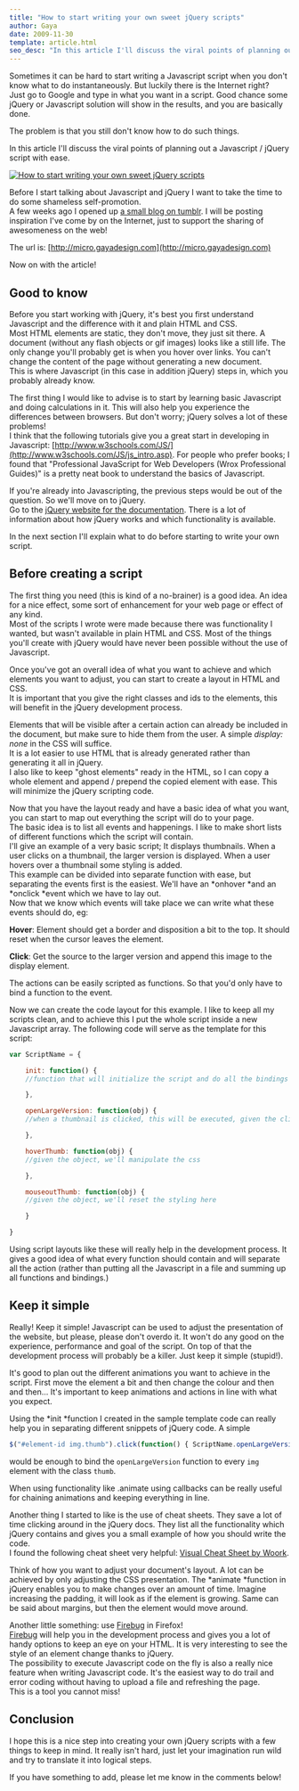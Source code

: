 ```yaml
---
title: "How to start writing your own sweet jQuery scripts"
author: Gaya
date: 2009-11-30
template: article.html
seo_desc: "In this article I'll discuss the viral points of planning out a Javascript / jQuery script with ease."
---
```

Sometimes it can be hard to start writing a Javascript script when you don't know what to do instantaneously. But luckily there is the Internet right?  
 Just go to Google and type in what you want in a script. Good chance some jQuery or Javascript solution will show in the results, and you are basically done.

The problem is that you still don't know how to do such things.

In this article I'll discuss the viral points of planning out a Javascript / jQuery script with ease.

[![How to start writing your own sweet jQuery scripts](/articles/how-to-start-writing-your-own-sweet-jquery-scripts/startjquery.jpg "How to start writing your own sweet jQuery scripts")](http://www.gayadesign.com/articles/how-to-start-writing-your-own-sweet-jquery-scripts/)

<span class="more"></span>

Before I start talking about Javascript and jQuery I want to take the time to do some shameless self-promotion.  
 A few weeks ago I opened up [a small blog on tumblr](http://micro.gayadesign.com). I will be posting inspiration I've come by on the Internet, just to support the sharing of awesomeness on the web!

The url is: [http://micro.gayadesign.com](http://micro.gayadesign.com)

Now on with the article!

Good to know
------------

Before you start working with jQuery, it's best you first understand Javascript and the difference with it and plain HTML and CSS.  
 Most HTML elements are static, they don't move, they just sit there. A document (without any flash objects or gif images) looks like a still life. The only change you'll probably get is when you hover over links. You can't change the content of the page without generating a new document.  
 This is where Javascript (in this case in addition jQuery) steps in, which you probably already know.

The first thing I would like to advise is to start by learning basic Javascript and doing calculations in it. This will also help you experience the differences between browsers. But don't worry; jQuery solves a lot of these problems!  
 I think that the following tutorials give you a great start in developing in Javascript: [http://www.w3schools.com/JS/](http://www.w3schools.com/JS/js_intro.asp). For people who prefer books; I found that "Professional JavaScript for Web Developers (Wrox Professional Guides)" is a pretty neat book to understand the basics of Javascript.

If you're already into Javascripting, the previous steps would be out of the question. So we'll move on to jQuery.  
 Go to the [jQuery website for the documentation](http://docs.jquery.com/Main_Page). There is a lot of information about how jQuery works and which functionality is available.

In the next section I'll explain what to do before starting to write your own script.

Before creating a script
------------------------

The first thing you need (this is kind of a no-brainer) is a good idea. An idea for a nice effect, some sort of enhancement for your web page or effect of any kind.  
 Most of the scripts I wrote were made because there was functionality I wanted, but wasn't available in plain HTML and CSS. Most of the things you'll create with jQuery would have never been possible without the use of Javascript.

Once you've got an overall idea of what you want to achieve and which elements you want to adjust, you can start to create a layout in HTML and CSS.  
 It is important that you give the right classes and ids to the elements, this will benefit in the jQuery development process.

Elements that will be visible after a certain action can already be included in the document, but make sure to hide them from the user. A simple *display: none* in the CSS will suffice.  
 It is a lot easier to use HTML that is already generated rather than generating it all in jQuery.  
 I also like to keep "ghost elements" ready in the HTML, so I can copy a whole element and append / prepend the copied element with ease. This will minimize the jQuery scripting code.

Now that you have the layout ready and have a basic idea of what you want, you can start to map out everything the script will do to your page.  
 The basic idea is to list all events and happenings. I like to make short lists of different functions which the script will contain.  
 I'll give an example of a very basic script; It displays thumbnails. When a user clicks on a thumbnail, the larger version is displayed. When a user hovers over a thumbnail some styling is added.  
 This example can be divided into separate function with ease, but separating the events first is the easiest. We'll have an *onhover *and an *onclick *event which we have to lay out.  
 Now that we know which events will take place we can write what these events should do, eg:

**Hover**: Element should get a border and disposition a bit to the top. It should reset when the cursor leaves the element.

**Click**: Get the source to the larger version and append this image to the display element.

The actions can be easily scripted as functions. So that you'd only have to bind a function to the event.

Now we can create the code layout for this example. I like to keep all my scripts clean, and to achieve this I put the whole script inside a new Javascript array. The following code will serve as the template for this script:


```javascript
var ScriptName = {

    init: function() {
    //function that will initialize the script and do all the bindings

    },

    openLargeVersion: function(obj) {
    //when a thumbnail is clicked, this will be executed, given the clicked element

    },

    hoverThumb: function(obj) {
    //given the object, we'll manipulate the css

    },

    mouseoutThumb: function(obj) {
    //given the object, we'll reset the styling here

    }

}
```


Using script layouts like these will really help in the development process. It gives a good idea of what every function should contain and will separate all the action (rather than putting all the Javascript in a file and summing up all functions and bindings.)

Keep it simple
--------------

Really! Keep it simple! Javascript can be used to adjust the presentation of the website, but please, please don't overdo it. It won't do any good on the experience, performance and goal of the script. On top of that the development process will probably be a killer. Just keep it simple (stupid!).

It's good to plan out the different animations you want to achieve in the script. First move the element a bit and then change the colour and then and then... It's important to keep animations and actions in line with what you expect.

Using the *init *function I created in the sample template code can really help you in separating different snippets of jQuery code. A simple


```javascript
$("#element-id img.thumb").click(function() { ScriptName.openLargeVersion($(this)) });
```


would be enough to bind the `openLargeVersion` function to every `img` element with the class `thumb`.

When using functionality like .animate using callbacks can be really useful for chaining animations and keeping everything in line.

Another thing I started to like is the use of cheat sheets. They save a lot of time clicking around in the jQuery docs. They list all the functionality which jQuery contains and gives you a small example of how you should write the code.  
 I found the following cheat sheet very helpful: [Visual Cheat Sheet by Woork](http://woork.blogspot.com/2009/09/jquery-visual-cheat-sheet.html).

Think of how you want to adjust your document's layout. A lot can be achieved by only adjusting the CSS presentation. The *animate *function in jQuery enables you to make changes over an amount of time. Imagine increasing the padding, it will look as if the element is growing. Same can be said about margins, but then the element would move around.

Another little something: use [Firebug](https://addons.mozilla.org/en-US/firefox/addon/1843) in Firefox!  
[Firebug](https://addons.mozilla.org/en-US/firefox/addon/1843) will help you in the development process and gives you a lot of handy options to keep an eye on your HTML. It is very interesting to see the style of an element change thanks to jQuery.  
 The possibility to execute Javascript code on the fly is also a really nice feature when writing Javascript code. It's the easiest way to do trail and error coding without having to upload a file and refreshing the page.  
 This is a tool you cannot miss!

Conclusion
----------

I hope this is a nice step into creating your own jQuery scripts with a few things to keep in mind. It really isn't hard, just let your imagination run wild and try to translate it into logical steps.

If you have something to add, please let me know in the comments below!